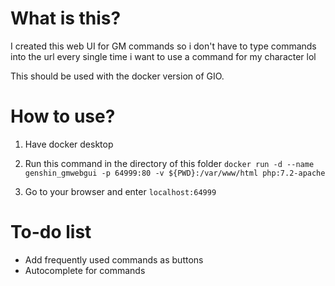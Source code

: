# What is this?
I created this web UI for GM commands so i don't have to type commands into the url every single time i want to use a command for my character lol

This should be used with the docker version of GIO.

# How to use?
1. Have docker desktop
2. Run this command in the directory of this folder
   `docker run -d --name genshin_gmwebgui -p 64999:80 -v ${PWD}:/var/www/html php:7.2-apache`

3. Go to your browser and enter `localhost:64999`

# To-do list
- Add frequently used commands as buttons
- Autocomplete for commands
